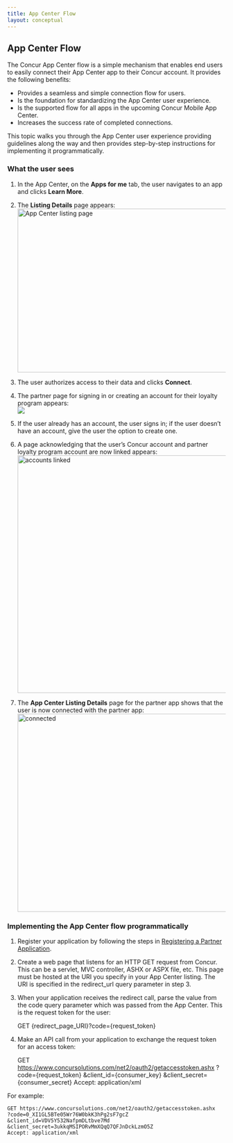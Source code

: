 ```yaml
---
title: App Center Flow 
layout: conceptual
---
```


## App Center Flow
The Concur App Center flow is a simple mechanism that enables end users to easily connect their App Center app to their Concur account. It provides the following benefits:

* Provides a seamless and simple connection flow for users.
* Is the foundation for standardizing the App Center user experience.
* Is the supported flow for all apps in the upcoming Concur Mobile App Center.
* Increases the success rate of completed connections.

This topic walks you through the App Center user experience providing guidelines along the way and then provides step-by-step instructions for implementing it programmatically.

###  What the user sees

1. In the App Center, on the **Apps for me** tab, the user navigates to an app and clicks **Learn More**.  

2. The **Listing Details** page appears:  
   <img src="https://developer.concur.com/sites/default/files/Uber_Listing_appcenterflow_with_mobile.png" alt="App Center listing page" style="width:663px;height:377px">  

3. The user authorizes access to their data and clicks **Connect**.  

4. The partner page for signing in or creating an account for their loyalty program appears:  
   ![][5]  

5. If the user already has an account, the user signs in; if the user doesn’t have an account, give the user the option to create one.  

6. A page acknowledging that the user’s Concur account and partner loyalty program account are now linked appears:  
   <img src="https://developer.concur.com/sites/default/files/Accounts_Linked.png" alt="accounts linked" style="width:651px;height:547px">  

7. The **App Center Listing Details** page for the partner app shows that the user is now connected with the partner app:  
   <img src="https://developer.concur.com/sites/default/files/Connected_with_mobile.png" alt="connected" style="width:702px;height:456px">  


###  Implementing the App Center flow programmatically

1. Register your application by following the steps in [Registering a Partner Application][3].

2. Create a web page that listens for an HTTP GET request from Concur. This can be a servlet, MVC controller, ASHX or ASPX file, etc. This page must be hosted at the URI you specify in your App Center listing. The URI is specified in the redirect_url query parameter in step 3.

3. When your application receives the redirect call, parse the value from the code query parameter which was passed from the App Center. This is the request token for the user:

    GET {redirect_page_URI}?code={request_token}

4. Make an API call from your application to exchange the request token for an access token:

    GET https://www.concursolutions.com/net2/oauth2/getaccesstoken.ashx
    ?code={request_token}
    &client_id={consumer_key}
    &client_secret={consumer_secret}
    Accept: application/xml

For example:

    GET https://www.concursolutions.com/net2/oauth2/getaccesstoken.ashx
    ?code=0_XI1GL5BTe05Wr76W0bkK3hPg2sF7gcZ
    &client_id=VDV5Y532NafpmDLtbve7Md
    &client_secret=3ukkqMSIPORvMmXQqQ7QFJnDckLzmO5Z
    Accept: application/xml




[1]: https://developer.concur.com/overview/partner-applications
[2]: https://developer.concur.com/go-market/app-certification
[3]: https://developer.concur.com/overview/partner-applications
[4]: Uber_Listing_appcenterflow_with_mobile.png
[5]: partner_page_with_callouts.png
[6]: Accounts_Linked.png
[7]: Connected_with_mobile.png
